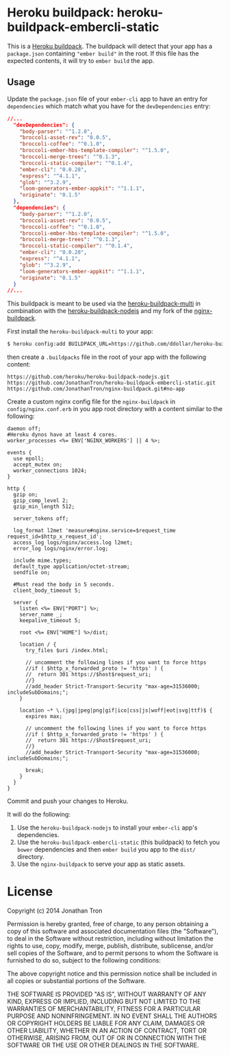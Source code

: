 Heroku buildpack: heroku-buildpack-embercli-static
=======================

This is a [Heroku buildpack](http://devcenter.heroku.com/articles/buildpacks).
The buildpack will detect that your app has a `package.json` containing
`"ember build"` in the root. If this file has the expected contents,
it will try to `ember build` the app.

Usage
-----

Update the `package.json` file of your `ember-cli` app to have an entry for
`dependencies` which match what you have for the `devDependencies` entry:

```json
//...
  "devDependencies": {
    "body-parser": "^1.2.0",
    "broccoli-asset-rev": "0.0.5",
    "broccoli-coffee": "^0.1.0",
    "broccoli-ember-hbs-template-compiler": "^1.5.0",
    "broccoli-merge-trees": "^0.1.3",
    "broccoli-static-compiler": "^0.1.4",
    "ember-cli": "0.0.28",
    "express": "^4.1.1",
    "glob": "^3.2.9",
    "loom-generators-ember-appkit": "^1.1.1",
    "originate": "0.1.5"
  },
  "dependencies": {
    "body-parser": "^1.2.0",
    "broccoli-asset-rev": "0.0.5",
    "broccoli-coffee": "^0.1.0",
    "broccoli-ember-hbs-template-compiler": "^1.5.0",
    "broccoli-merge-trees": "^0.1.3",
    "broccoli-static-compiler": "^0.1.4",
    "ember-cli": "0.0.28",
    "express": "^4.1.1",
    "glob": "^3.2.9",
    "loom-generators-ember-appkit": "^1.1.1",
    "originate": "0.1.5"
  }
//...
```

This buildpack is meant to be used via the
[heroku-buildpack-multi](https://github.com/ddollar/heroku-buildpack-multi) in
combination with the
[heroku-buildpack-nodejs](https://github.com/heroku/heroku-buildpack-nodejs)
and my fork of the
[nginx-buildpack](https://github.com/JonathanTron/nginx-buildpack).

First install the `heroku-buildpack-multi` to your app:

```bash
$ heroku config:add BUILDPACK_URL=https://github.com/ddollar/heroku-buildpack-multi.git
```

then create a `.buildpacks` file in the root of your app with the following
content:

```
https://github.com/heroku/heroku-buildpack-nodejs.git
https://github.com/JonathanTron/heroku-buildpack-embercli-static.git
https://github.com/JonathanTron/nginx-buildpack.git#no-app
```

Create a custom nginx config file for the `nginx-buildpack` in
`config/nginx.conf.erb` in you app root directory with a content similar to the
following:

```nginx
daemon off;
#Heroku dynos have at least 4 cores.
worker_processes <%= ENV['NGINX_WORKERS'] || 4 %>;

events {
  use epoll;
  accept_mutex on;
  worker_connections 1024;
}

http {
  gzip on;
  gzip_comp_level 2;
  gzip_min_length 512;

  server_tokens off;

  log_format l2met 'measure#nginx.service=$request_time request_id=$http_x_request_id';
  access_log logs/nginx/access.log l2met;
  error_log logs/nginx/error.log;

  include mime.types;
  default_type application/octet-stream;
  sendfile on;

  #Must read the body in 5 seconds.
  client_body_timeout 5;

  server {
    listen <%= ENV["PORT"] %>;
    server_name _;
    keepalive_timeout 5;

    root <%= ENV["HOME"] %>/dist;

    location / {
      try_files $uri /index.html;

      // uncomment the following lines if you want to force https
      //if ( $http_x_forwarded_proto != 'https' ) {
      //  return 301 https://$host$request_uri;
      //}
      //add_header Strict-Transport-Security "max-age=31536000; includeSubDomains;";
    }

    location ~* \.(jpg|jpeg|png|gif|ico|css|js|woff|eot|svg|ttf)$ {
      expires max;

      // uncomment the following lines if you want to force https
      //if ( $http_x_forwarded_proto != 'https' ) {
      //  return 301 https://$host$request_uri;
      //}
      //add_header Strict-Transport-Security "max-age=31536000; includeSubDomains;";

      break;
    }
  }
}
```

Commit and push your changes to Heroku.

It will do the following:

1. Use the `heroku-buildpack-nodejs` to install your `ember-cli` app's dependencies.
2. Use the `heroku-buildpack-embercli-static` (this buildpack) to fetch you `bower`
   dependencies and then `ember build` you app to the `dist/` directory.
3. Use the `nginx-buildpack` to serve your app as static assets.

License
=======

Copyright (c) 2014 Jonathan Tron

Permission is hereby granted, free of charge, to any person obtaining a copy
of this software and associated documentation files (the "Software"), to deal
in the Software without restriction, including without limitation the rights
to use, copy, modify, merge, publish, distribute, sublicense, and/or sell
copies of the Software, and to permit persons to whom the Software is
furnished to do so, subject to the following conditions:

The above copyright notice and this permission notice shall be included in
all copies or substantial portions of the Software.

THE SOFTWARE IS PROVIDED "AS IS", WITHOUT WARRANTY OF ANY KIND, EXPRESS OR
IMPLIED, INCLUDING BUT NOT LIMITED TO THE WARRANTIES OF MERCHANTABILITY,
FITNESS FOR A PARTICULAR PURPOSE AND NONINFRINGEMENT. IN NO EVENT SHALL THE
AUTHORS OR COPYRIGHT HOLDERS BE LIABLE FOR ANY CLAIM, DAMAGES OR OTHER
LIABILITY, WHETHER IN AN ACTION OF CONTRACT, TORT OR OTHERWISE, ARISING FROM,
OUT OF OR IN CONNECTION WITH THE SOFTWARE OR THE USE OR OTHER DEALINGS IN
THE SOFTWARE.
